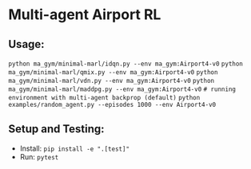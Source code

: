 # Multi-agent Airport RL

## Usage:
``` python ma_gym/minimal-marl/idqn.py --env ma_gym:Airport4-v0 ```
``` python ma_gym/minimal-marl/qmix.py --env ma_gym:Airport4-v0 ```
``` python ma_gym/minimal-marl/vdn.py --env ma_gym:Airport4-v0 ```
``` python ma_gym/minimal-marl/maddpg.py --env ma_gym:Airport4-v0 ```
``` # running environment with multi-agent backprop (default) ```
``` python examples/random_agent.py --episodes 1000 --env Airport4-v0 ```

## Setup and Testing:

- Install: ```pip install -e ".[test]" ```
- Run: ```pytest```




